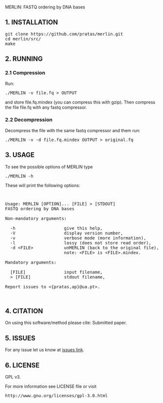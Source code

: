 MERLIN: FASTQ ordering by DNA bases

## 1. INSTALLATION ##
<pre>
git clone https://github.com/pratas/merlin.git
cd merlin/src/
make
</pre>

## 2. RUNNING ##

### 2.1 Compression ###
Run:
<pre>
./MERLIN -v file.fq > OUTPUT
</pre>
and store file.fq.mindex (you can compress this with gzip).
Then compress the file file.fq with any fastq compressor.

### 2.2 Decompression ###
Decompress the file with the same fastq compressor and them run:
<pre>
./MERLIN -v -d file.fq.mindex OUTPUT > original.fq
</pre>

## 3. USAGE ##
To see the possible options of MERLIN type
<pre>
./MERLIN -h
</pre>
These will print the following options:
<pre>
<p>
Usage: MERLIN [OPTION]... [FILE] &#62 [STDOUT]                          
FASTQ ordering by DNA bases                                                                    
 
Non-mandatory arguments:                                             
                                                                     
  -h                   give this help,                               
  -V                   display version number,                       
  -v                   verbose mode (more information),              
  -l                   lossy (does not store read order),            
  -d &#60FILE&#62            unMERLIN (back to the original file),         
                       note: &#60FILE&#62 is &#60FILE&#62.mindex.                
                                                                     
Mandatory arguments:                                                 
                                                                     
  [FILE]               input filename,                               
  &#62 [FILE]             stdout filename,                              
                                                                     
Report issues to &#60{pratas,ap}@ua.pt&#62.
</p>
</pre>

## 4. CITATION ##

On using this software/method please cite: Submitted paper.

## 5. ISSUES ##

For any issue let us know at [issues link](https://github.com/pratas/merlin/issues).

## 6. LICENSE ##

GPL v3.

For more information see LICENSE file or visit
<pre>http://www.gnu.org/licenses/gpl-3.0.html</pre>


